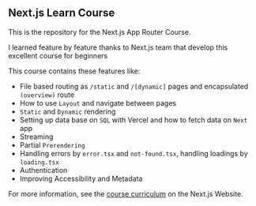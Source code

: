 ## Next.js Learn Course

This is the repository for the Next.js App Router Course.

I learned feature by feature thanks to Next.js team that develop this excellent course for beginners

This course contains these features like:

- File based routing as `/static` and `/[dynamic]` pages and encapsulated `(overview)` route
- How to use `Layout` and navigate between pages
- `Static` and `Dynamic` rendering
- Setting up data base on `SQL` with Vercel and how to fetch data on `Next` app
- Streaming
- Partial `Prerendering`
- Handling errors by `error.tsx` and `not-found.tsx`, handling loadings by `loading.tsx`
- Authentication
- Improving Accessibility and Metadata

For more information, see the [course curriculum](https://nextjs.org/learn) on the Next.js Website.
